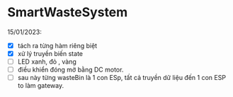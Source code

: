 # SmartWasteSystem
 
15/01/2023:
- [x]  tách ra từng hàm riêng biệt
- [x]  xử lý truyền biến state
- [ ]  LED xanh, đỏ , vàng
- [ ]  điều khiển đóng mở bằng DC motor.
- [ ]  sau này từng wasteBin là 1 con ESp, tất cả truyền dữ liệu đến 1 con ESP to làm gateway.